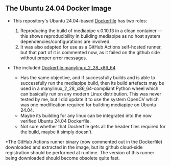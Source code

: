 ## The Ubuntu 24.04 Docker Image

+ This repository's Ubuntu 24.04-based [Dockerfile](Dockerfile) has two roles:
  1. Reproducing the build of mediapipe v.0.10.13 in a clean container ― this shows reproducibility in building mediapipe as no host system dependencies/configurations are involved.
  2. It was also adapted for use as a GitHub Actions self-hosted runner, but that part of it is commented now, as it failed on the github side without proper error messages.
 
+ The included [Dockerfile.manylinux_2_28_x86_64](Dockerfile.manylinux_2_28_x86_64) 
  + Has the same objective, and if successfully builds and is able to successfully run the mediapipe build, then its build artefacts may be used in a manylinux_2_28_x86_64-compliant Python wheel which can basically run on any modern Linux distribution. This was never tested by me, but I did update it to use the system OpenCV which was one modification required for building mediapipe on Ubuntu 24.04. 
  + Maybe its building for any linux can be integrated into the now verified Ubuntu 24.04 Dockerfile.
  + Not sure whether that Dockerfile gets all the header files required for the build, maybe it simply doesn't. 

*The GitHub Actions runner binary (now commented out in the Dockerfile) downloaded and extracted in the image, but its github cloud-side registration should be performed at runtime. The version of this runner being downloaded should become obsolete quite fast.

